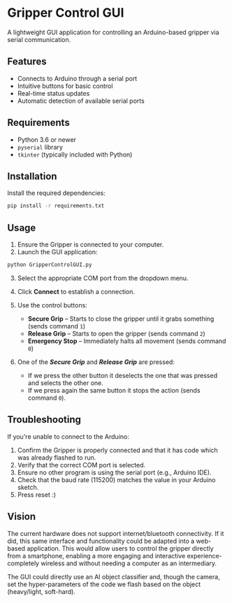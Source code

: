 # Gripper Control GUI

A lightweight GUI application for controlling an Arduino-based gripper via serial communication.

## Features

* Connects to Arduino through a serial port
* Intuitive buttons for basic control
* Real-time status updates
* Automatic detection of available serial ports

## Requirements

* Python 3.6 or newer
* `pyserial` library
* `tkinter` (typically included with Python)

## Installation

Install the required dependencies:

```bash
pip install -r requirements.txt
```

## Usage

1. Ensure the Gripper is connected to your computer.
2. Launch the GUI application:

```bash
python GripperControlGUI.py
```

3. Select the appropriate COM port from the dropdown menu.
4. Click **Connect** to establish a connection.
5. Use the control buttons:

   * **Secure Grip** – Starts to close the gripper until it grabs something (sends command `1`)
   * **Release Grip** – Starts to open the gripper (sends command `2`)
   * **Emergency Stop** – Immediately halts all movement (sends command `0`)
6. One of the ***Secure Grip*** and ***Release Grip*** are pressed:

   * If we press the other button it deselects the one that was pressed and selects the other one.
   * If we press again the same button it stops the action (sends command `0`).


## Troubleshooting

If you're unable to connect to the Arduino:

1. Confirm the Gripper is properly connected and that it has code which was already flashed to run.
2. Verify that the correct COM port is selected.
3. Ensure no other program is using the serial port (e.g., Arduino IDE).
4. Check that the baud rate (115200) matches the value in your Arduino sketch.
5. Press reset :)


## Vision

The current hardware does not support internet/bluetooth connectivity. If it did, this same interface and functionality could be adapted into a web-based application. This would allow users to control the gripper directly from a smartphone, enabling a more engaging and interactive experience-completely wireless and without needing a computer as an intermediary.

The GUI could directly use an AI object classifier and, though the camera, set the hyper-parameters of the code we flash based on the object (heavy/light, soft-hard).
